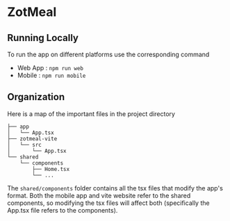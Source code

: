 # ZotMeal

## Running Locally

To run the app on different platforms use the corresponding command
- Web App : `npm run web`
- Mobile : `npm run mobile`

## Organization

Here is a map of the important files in the project directory

```
├── app
│   └── App.tsx
├── zotmeal-vite
│   └── src
│       └── App.tsx
└── shared
    └── components
        ├── Home.tsx
        └── ...
```

The ```shared/components``` folder contains all the tsx files that modify the app's format. Both the mobile app and vite website refer to the shared components, so modifying the tsx files will affect both (specifically the App.tsx file refers to the components).
